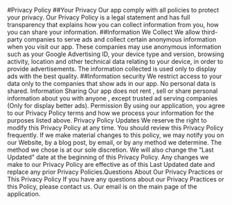 #Privacy Policy
##Your Privacy
Our app comply with all policies to protect your privacy. Our Privacy Policy is a legal statement
and has full transparency that explains how you can collect information from you, how you can
share your information.
##Information We Collect
We allow third-party companies to serve ads and collect certain anonymous information when you
visit our app. These companies may use anonymous information such as your Google Advertising
ID, your device type and version, browsing activity, location and other technical data relating to
your device, in order to provide advertisements. The information collected is used only to display
ads with the best quality.
##Information security
We restrict access to your data only to the companies that show ads in our app. No personal data is
shared.
Information Sharing
Our app does not rent , sell or share personal information about you with anyone , except trusted ad
serving companies (Only for display better ads).
Permission
By using our application, you agree to our Privacy Policy terms and how we process your
information for the purposes listed above.
Privacy Policy Updates
We reserve the right to modify this Privacy Policy at any time. You should review this Privacy
Policy frequently. If we make material changes to this policy, we may notify you on our Website, by
a blog post, by email, or by any method we determine. The method we chose is at our sole
discretion. We will also change the “Last Updated” date at the beginning of this Privacy Policy. Any
changes we make to our Privacy Policy are effective as of this Last Updated date and replace any
prior Privacy Policies.Questions About Our Privacy Practices or This Privacy Policy
If you have any questions about our Privacy Practices or this Policy, please contact us. Our email is
on the main page of the application.
